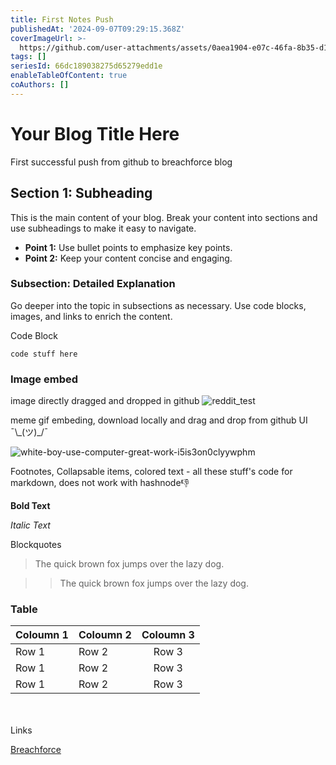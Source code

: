 ```yaml
---
title: First Notes Push
publishedAt: '2024-09-07T09:29:15.368Z'
coverImageUrl: >-
  https://github.com/user-attachments/assets/0aea1904-e07c-46fa-8b35-d1b7538b21ae
tags: []
seriesId: 66dc189038275d65279edd1e
enableTableOfContent: true
coAuthors: []
---
```


# Your Blog Title Here

First successful push from github to breachforce blog


## Section 1: Subheading

This is the main content of your blog. Break your content into sections and use subheadings to make it easy to navigate.

- **Point 1:** Use bullet points to emphasize key points.
- **Point 2:** Keep your content concise and engaging.


### Subsection: Detailed Explanation

Go deeper into the topic in subsections as necessary. Use code blocks, images, and links to enrich the content.

Code Block
```
code stuff here
```

### Image embed

image directly dragged and dropped in github
![reddit_test](https://github.com/user-attachments/assets/40c3d0bb-0871-454c-a4cb-55c9c7fa2119)




meme gif embeding, download locally and drag and drop from github UI  ¯\\\_(ツ)_/¯ 

![white-boy-use-computer-great-work-i5is3on0clyywphm](https://github.com/user-attachments/assets/8fc6853d-d521-465d-895b-43fd0fe9d4be)



Footnotes, Collapsable items, colored text - all these stuff's code for markdown, does not work with hashnode👎


**Bold Text**

_Italic Text_

Blockquotes
> The quick brown fox jumps over the lazy dog.

>> The quick brown fox jumps over the lazy dog.


### Table

Coloumn 1  | Coloumn 2  | Coloumn 3    
----- | :---- | :----: 
Row 1 | Row 2 | Row 3   
Row 1 | Row 2 | Row 3
Row 1 | Row 2 | Row 3  

<br>
</br>
Links

[Breachforce](https://breachforce.net/)
